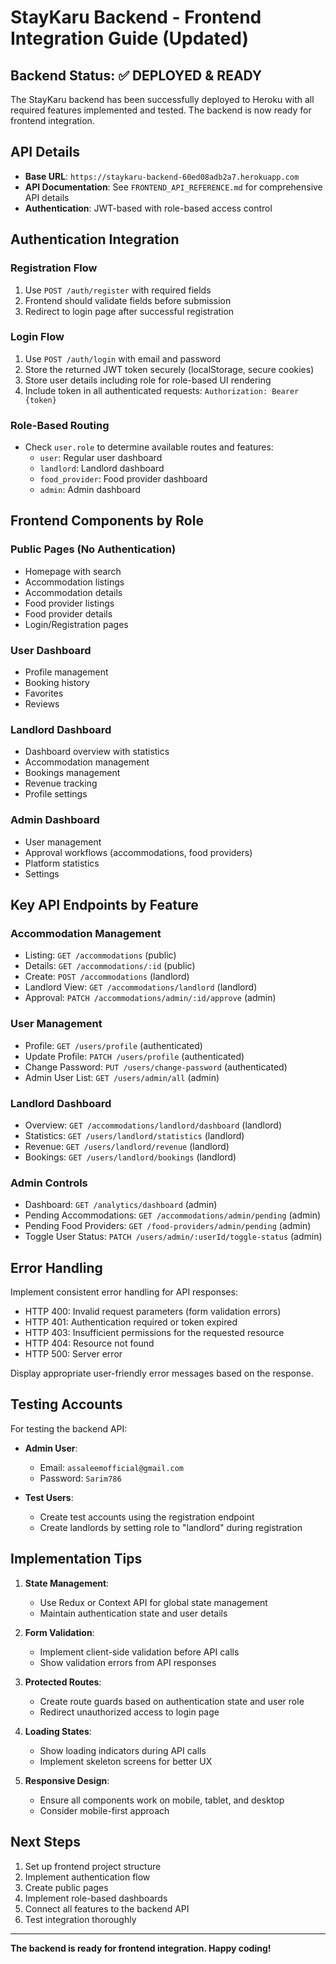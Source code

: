 # StayKaru Backend - Frontend Integration Guide (Updated)

## Backend Status: ✅ DEPLOYED & READY

The StayKaru backend has been successfully deployed to Heroku with all required features implemented and tested. The backend is now ready for frontend integration.

## API Details

- **Base URL**: `https://staykaru-backend-60ed08adb2a7.herokuapp.com`
- **API Documentation**: See `FRONTEND_API_REFERENCE.md` for comprehensive API details
- **Authentication**: JWT-based with role-based access control

## Authentication Integration

### Registration Flow
1. Use `POST /auth/register` with required fields
2. Frontend should validate fields before submission
3. Redirect to login page after successful registration

### Login Flow
1. Use `POST /auth/login` with email and password
2. Store the returned JWT token securely (localStorage, secure cookies)
3. Store user details including role for role-based UI rendering
4. Include token in all authenticated requests: `Authorization: Bearer {token}`

### Role-Based Routing
- Check `user.role` to determine available routes and features:
  - `user`: Regular user dashboard
  - `landlord`: Landlord dashboard
  - `food_provider`: Food provider dashboard
  - `admin`: Admin dashboard

## Frontend Components by Role

### Public Pages (No Authentication)
- Homepage with search
- Accommodation listings
- Accommodation details
- Food provider listings
- Food provider details
- Login/Registration pages

### User Dashboard
- Profile management
- Booking history
- Favorites
- Reviews

### Landlord Dashboard
- Dashboard overview with statistics
- Accommodation management
- Bookings management
- Revenue tracking
- Profile settings

### Admin Dashboard
- User management
- Approval workflows (accommodations, food providers)
- Platform statistics
- Settings

## Key API Endpoints by Feature

### Accommodation Management
- Listing: `GET /accommodations` (public)
- Details: `GET /accommodations/:id` (public)
- Create: `POST /accommodations` (landlord)
- Landlord View: `GET /accommodations/landlord` (landlord)
- Approval: `PATCH /accommodations/admin/:id/approve` (admin)

### User Management
- Profile: `GET /users/profile` (authenticated)
- Update Profile: `PATCH /users/profile` (authenticated)
- Change Password: `PUT /users/change-password` (authenticated)
- Admin User List: `GET /users/admin/all` (admin)

### Landlord Dashboard
- Overview: `GET /accommodations/landlord/dashboard` (landlord)
- Statistics: `GET /users/landlord/statistics` (landlord)
- Revenue: `GET /users/landlord/revenue` (landlord)
- Bookings: `GET /users/landlord/bookings` (landlord)

### Admin Controls
- Dashboard: `GET /analytics/dashboard` (admin)
- Pending Accommodations: `GET /accommodations/admin/pending` (admin)
- Pending Food Providers: `GET /food-providers/admin/pending` (admin)
- Toggle User Status: `PATCH /users/admin/:userId/toggle-status` (admin)

## Error Handling

Implement consistent error handling for API responses:
- HTTP 400: Invalid request parameters (form validation errors)
- HTTP 401: Authentication required or token expired
- HTTP 403: Insufficient permissions for the requested resource
- HTTP 404: Resource not found
- HTTP 500: Server error

Display appropriate user-friendly error messages based on the response.

## Testing Accounts

For testing the backend API:

- **Admin User**:
  - Email: `assaleemofficial@gmail.com`
  - Password: `Sarim786`

- **Test Users**:
  - Create test accounts using the registration endpoint
  - Create landlords by setting role to "landlord" during registration

## Implementation Tips

1. **State Management**:
   - Use Redux or Context API for global state management
   - Maintain authentication state and user details

2. **Form Validation**:
   - Implement client-side validation before API calls
   - Show validation errors from API responses

3. **Protected Routes**:
   - Create route guards based on authentication state and user role
   - Redirect unauthorized access to login page

4. **Loading States**:
   - Show loading indicators during API calls
   - Implement skeleton screens for better UX

5. **Responsive Design**:
   - Ensure all components work on mobile, tablet, and desktop
   - Consider mobile-first approach

## Next Steps

1. Set up frontend project structure
2. Implement authentication flow
3. Create public pages
4. Implement role-based dashboards
5. Connect all features to the backend API
6. Test integration thoroughly

---

**The backend is ready for frontend integration. Happy coding!**
